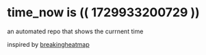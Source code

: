# time_now is (( 1729933200729 ))

an automated repo that shows the currnent time

inspired by [breakingheatmap](https://github.com/breakingheatmap/breakingheatmap)